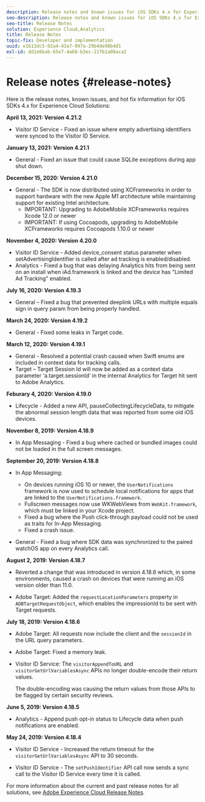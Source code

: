 ```yaml
---
description: Release notes and known issues for iOS SDKs 4.x for Experience Cloud Solutions.
seo-description: Release notes and known issues for iOS SDKs 4.x for Experience Cloud Solutions.
seo-title: Release Notes
solution: Experience Cloud,Analytics
title: Release Notes
topic-fix: Developer and implementation
uuid: e1613dc5-02a4-43a7-997a-29b4de98b4d1
exl-id: dd1e6bab-65e7-4a68-b3ec-21fb1a08aca2
---
```

# Release notes {#release-notes}

Here is the release notes, known issues, and hot fix information for iOS SDKs 4.x for Experience Cloud Solutions:

**April 13, 2021: Version 4.21.2**

* Visitor ID Service - Fixed an issue where empty advertising identifiers were synced to the Visitor ID Service.

**January 13, 2021: Version 4.21.1**

* General - Fixed an issue that could cause SQLite exceptions during app shut down.

**December 15, 2020: Version 4.21.0**

* General - The SDK is now distributed using XCFrameworks in order to support hardware with the new Apple M1 architecture while maintaining support for existing Intel architecture.
  * IMPORTANT: Upgrading to AdobeMobile XCFrameworks requires Xcode 12.0 or newer
  * IMPORTANT: If using Cocoapods, upgrading to AdobeMobile XCFrameworks requires Cocoapods 1.10.0 or newer

**November 4, 2020: Version 4.20.0**

* Visitor ID Service - Added device_consent status parameter when setAdvertisingIdentifier is called after ad tracking is enabled/disabled.
* Analytics - Fixed a bug that was delaying Analytics hits from being sent on an install when iAd.framework is linked and the device has "Limited Ad Tracking" enabled.

**July 16, 2020: Version 4.19.3**

* General – Fixed a bug that prevented deeplink URLs with multiple equals sign in query param from being properly handled.

**March 24, 2020: Version 4.19.2**

* General - Fixed some leaks in Target code.

**March 12, 2020: Version 4.19.1**

* General - Resolved a potential crash caused when Swift enums are included in context data for tracking calls.
* Target – Target Session Id will now be added as a context data parameter ‘a.target.sessionId’ in the internal Analytics for Target hit sent to Adobe Analytics.

**Feburary 4, 2020: Version 4.19.0**

* Lifecycle - Added a new API, pauseCollectingLifecycleData, to mitigate the abnormal session length data that was reported from some old iOS devices.

**November 8, 2019: Version 4.18.9**

* In App Messaging - Fixed a bug where cached or bundled images could not be loaded in the full screen messages.

**September 20, 2019: Version 4.18.8**

* In App Messaging:

  * On devices running iOS 10 or newer, the `UserNotifications` framework is now used to schedule local notifications for apps that are linked to the `UserNotifications.framework`.
  * Fullscreen messages now use WKWebViews from `WebKit.framework`, which must be linked in your Xcode project.
  * Fixed a bug where the Push click-through payload could not be used as traits for In-App Messaging.
  * Fixed a crash issue.

* General - Fixed a bug where SDK data was synchronized to the paired watchOS app on every Analytics call.

**August 2, 2019: Version 4.18.7**

* Reverted a change that was introduced in version 4.18.6 which, in some environments, caused a crash on devices that were running an iOS version older than 11.0.

* Adobe Target: Added the `requestLocationParameters` property in `ADBTargetRequestObject`, which enables the impressionId to be sent with Target requests.

**July 18, 2019: Version 4.18.6**

* Adobe Target: All requests now include the client and the `sessionId` in the URL query parameters.
* Adobe Target: Fixed a memory leak.
* Visitor ID Service: The `visitorAppendToURL` and `visitorGetUrlVariablesAsync` APIs no longer double-encode their return values.

  The double-encoding was causing the return values from those APIs to be flagged by certain security reviews.

**June 5, 2019: Version 4.18.5**

* Analytics - Append push opt-in status to Lifecycle data when push notifications are enabled.

**May 24, 2019: Version 4.18.4**

* Visitor ID Service - Increased the return timeout for the
`visitorGetUrlVariablesAsync` API to 30 seconds.

* Visitor ID Service - The `setPushIdentifier` API call now sends a sync call to the Visitor ID Service every time it is called.

For more information about the current and past release notes for all solutions, see [Adobe Experience Cloud Release Notes](https://docs.adobe.com/content/help/en/release-notes/experience-cloud/current.html).
